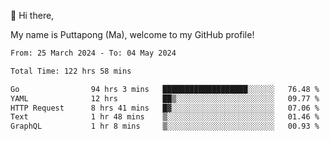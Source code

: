 👋 Hi there,

My name is Puttapong (Ma), welcome to my GitHub profile!

<!--START_SECTION:waka-->

```txt
From: 25 March 2024 - To: 04 May 2024

Total Time: 122 hrs 58 mins

Go                94 hrs 3 mins   ███████████████████░░░░░░   76.48 %
YAML              12 hrs          ██▒░░░░░░░░░░░░░░░░░░░░░░   09.77 %
HTTP Request      8 hrs 41 mins   █▓░░░░░░░░░░░░░░░░░░░░░░░   07.06 %
Text              1 hr 48 mins    ▒░░░░░░░░░░░░░░░░░░░░░░░░   01.46 %
GraphQL           1 hr 8 mins     ▒░░░░░░░░░░░░░░░░░░░░░░░░   00.93 %
```

<!--END_SECTION:waka-->
